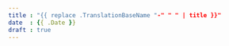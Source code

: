 ```yaml
---
title : "{{ replace .TranslationBaseName "-" " " | title }}"
date  : {{ .Date }}
draft : true
---
```

